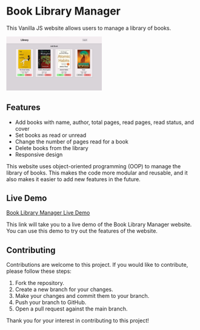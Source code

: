 
# Book Library Manager

This Vanilla JS website allows users to manage a library of books.

<img src="assets/Sample.png" style= "width: 50%;" alt="Sample Image">

## Features

* Add books with name, author, total pages, read pages, read status, and cover
* Set books as read or unread
* Change the number of pages read for a book
* Delete books from the library
* Responsive design

This website uses object-oriented programming (OOP) to manage the library of books. This makes the code more modular and reusable, and it also makes it easier to add new features in the future.

## Live Demo

[Book Library Manager Live Demo](https://mohamed-amr7.github.io/Book-Library-Manager/)

This link will take you to a live demo of the Book Library Manager website. You can use this demo to try out the features of the website.

## Contributing

Contributions are welcome to this project. If you would like to contribute, please follow these steps:

1. Fork the repository.
2. Create a new branch for your changes.
3. Make your changes and commit them to your branch.
4. Push your branch to GitHub.
5. Open a pull request against the main branch.

Thank you for your interest in contributing to this project!

